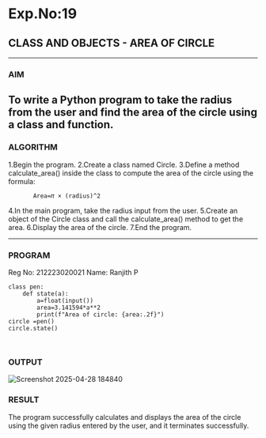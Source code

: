 # Exp.No:19  
## CLASS AND OBJECTS - AREA OF CIRCLE

---

### AIM  
To write a Python program to take the radius from the user and find the area of the circle using a class and function.
---


### ALGORITHM

1.Begin the program.
2.Create a class named Circle.
3.Define a method calculate_area() inside the class to compute the area of the circle using the formula:
           
           Area=𝜋 × (radius)^2

4.In the main program, take the radius input from the user.
5.Create an object of the Circle class and call the calculate_area() method to get the area.
6.Display the area of the circle.
7.End the program.

---

### PROGRAM
Reg No: 212223020021
Name: Ranjith P
```
class pen:
    def state(a):
        a=float(input())
        area=3.141594*a**2
        print(f"Area of circle: {area:.2f}")
circle =pen()
circle.state()



```

### OUTPUT
![Screenshot 2025-04-28 184840](https://github.com/user-attachments/assets/e740087a-45f9-4600-aab5-9732ecdc4db5)




### RESULT
The program successfully calculates and displays the area of the circle using the given radius entered by the user, and it terminates successfully.



